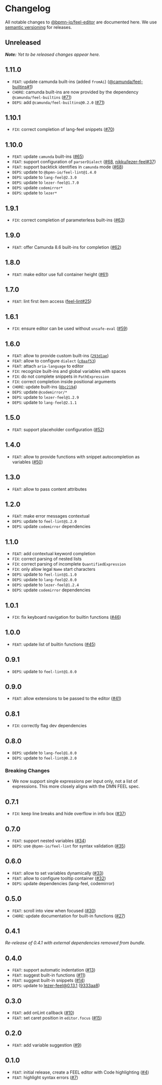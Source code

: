 # Changelog

All notable changes to [@bpmn-io/feel-editor](https://github.com/bpmn-io/feel-editor) are documented here. We use [semantic versioning](http://semver.org/) for releases.

## Unreleased

___Note:__ Yet to be released changes appear here._

## 1.11.0

* `FEAT`: update camunda built-ins (added `fromAi`) ([@camunda/feel-builtins#1](https://github.com/camunda/feel-builtins/pull/1))
* `CHORE`: camunda built-ins are now provided by the dependency `@camunda/feel-builtins` ([#71](https://github.com/bpmn-io/feel-editor/pull/71))
* `DEPS`: add `@camunda/feel-builtins@0.2.0` ([#71](https://github.com/bpmn-io/feel-editor/pull/71))

## 1.10.1

* `FIX`: correct completion of lang-feel snippets ([#70](https://github.com/bpmn-io/feel-editor/pull/70))

## 1.10.0

* `FEAT`: update `camunda` built-ins ([#65](https://github.com/bpmn-io/feel-editor/pull/65))
* `FEAT`: support configuration of `parserDialect` ([#68](https://github.com/bpmn-io/feel-editor/pull/68), [nikku/lezer-feel#37](https://github.com/nikku/lezer-feel/pull/37))
* `FEAT`: support backtick identifies in `camunda` mode ([#68](https://github.com/bpmn-io/feel-editor/pull/68))
* `DEPS`: update to `@bpmn-io/feel-lint@1.4.0`
* `DEPS`: update to `lang-feel@2.3.0`
* `DEPS`: update to `lezer-feel@1.7.0`
* `DEPS`: update `codemirror*`
* `DEPS`: update to `lezer*`

## 1.9.1

* `FIX`: correct completion of parameterless built-ins ([#63](https://github.com/bpmn-io/feel-editor/pull/63))

## 1.9.0

* `FEAT`: offer Camunda 8.6 built-ins for completion ([#62](https://github.com/bpmn-io/feel-editor/pull/62))

## 1.8.0

* `FEAT`: make editor use full container height ([#61](https://github.com/bpmn-io/feel-editor/pull/61))

## 1.7.0

* `FEAT`: lint first item access ([feel-lint#25](https://github.com/bpmn-io/feel-lint/issues/25))

## 1.6.1

* `FIX`: ensure editor can be used without `unsafe-eval` ([#59](https://github.com/bpmn-io/feel-editor/pull/59))

## 1.6.0

* `FEAT`: allow to provide custom built-ins ([`293d1ae`](https://github.com/bpmn-io/feel-editor/commit/293d1aeb1da931d3b1f6d063966850d0b42b2d0d))
* `FEAT`: allow to configure `dialect` ([`c0aaf53`](https://github.com/bpmn-io/feel-editor/commit/c0aaf5351c7ab444a28372680556fffbd1de6415))
* `FEAT`: attach `aria-language` to editor
* `FIX`: recognize built-ins and global variables with spaces
* `FIX`: do not complete snippets in `PathExpression`
* `FIX`: correct completion inside positional arguments
* `CHORE`: update built-ins ([`8bc2194`](https://github.com/bpmn-io/feel-editor/commit/8bc21948f3f9ecfb24753b432678966e78f67f76))
* `DEPS`: update `@codemirror/*`
* `DEPS`: update to `lezer-feel@1.2.9`
* `DEPS`: update to `lang-feel@2.1.1`

## 1.5.0

* `FEAT`: support placeholder configuration ([#52](https://github.com/bpmn-io/feel-editor/pull/52))

## 1.4.0

* `FEAT`: allow to provide functions with snippet autocompletion as variables ([#50](https://github.com/bpmn-io/feel-editor/issues/50))

## 1.3.0

* `FEAT`: allow to pass content attributes

## 1.2.0

* `FEAT`: make error messages contextual
* `DEPS`: update to `feel-lint@1.2.0`
* `DEPS`: update `codemirror` dependencies

## 1.1.0

* `FEAT`: add contextual keyword completion
* `FIX`: correct parsing of nested lists
* `FIX`: correct parsing of incomplete `QuantifiedExpression`
* `FIX`: only allow legal `Name` start characters
* `DEPS`: update to `feel-lint@1.1.0`
* `DEPS`: update to `lang-feel@2.0.0`
* `DEPS`: update to `lezer-feel@1.2.4`
* `DEPS`: update `codemirror` dependencies

## 1.0.1

* `FIX`: fix keyboard navigation for builtin functions ([#46](https://github.com/bpmn-io/feel-editor/pull/46))

## 1.0.0

* `FEAT`: update list of builtin functions ([#45](https://github.com/bpmn-io/feel-editor/pull/45))

## 0.9.1

* `DEPS`: update to `feel-lint@1.0.0`

## 0.9.0

* `FEAT`: allow extensions to be passed to the editor ([#41](https://github.com/bpmn-io/feel-editor/issues/41))

## 0.8.1

* `FIX`: correctly flag dev dependencies

## 0.8.0

* `DEPS`: update to `lang-feel@1.0.0`
* `DEPS`: update to `feel-lint@0.2.0`

### Breaking Changes

* We now support single expressions per input only, not a list of expressions. This more closely aligns with the DMN FEEL spec.

## 0.7.1

* `FIX`: keep line breaks and hide overflow in info box ([#37](https://github.com/bpmn-io/feel-editor/issues/37))

## 0.7.0

* `FEAT`: support nested variables ([#34](https://github.com/bpmn-io/feel-editor/pull/34))
* `DEPS`: use `@bpmn-io/feel-lint` for syntax validation ([#35](https://github.com/bpmn-io/feel-editor/pull/35))

## 0.6.0

* `FEAT`: allow to set variables dynamically ([#33](https://github.com/bpmn-io/feel-editor/pull/33))
* `FEAT`: allow to configure tooltip container ([#32](https://github.com/bpmn-io/feel-editor/pull/32))
* `DEPS`: update dependencies (lang-feel, codemirror)

## 0.5.0

* `FEAT`: scroll into view when focused ([#30](https://github.com/bpmn-io/feel-editor/pull/30))
* `CHORE`: update documentation for built-in functions ([#27](https://github.com/bpmn-io/feel-editor/pull/27))

## 0.4.1

_Re-release of 0.4.1 with external dependencies removed from bundle._

## 0.4.0

* `FEAT`: support automatic indentation ([#13](https://github.com/bpmn-io/feel-editor/issues/13))
* `FEAT`: suggest built-in functions ([#11](https://github.com/bpmn-io/feel-editor/issues/11))
* `FEAT`: suggest built-in snippets ([#14](https://github.com/bpmn-io/feel-editor/issues/14))
* `DEPS`: update to lezer-feel@0.13.1 ([9333aa8](https://github.com/bpmn-io/feel-editor/commit/9333aa8ba8cf24363e4f2743836ca57b3eba6812))

## 0.3.0

* `FEAT`: add onLint callback ([#10](https://github.com/bpmn-io/feel-editor/pull/10))
* `FEAT`: set caret position in `editor.focus` ([#15](https://github.com/bpmn-io/feel-editor/pull/15))

## 0.2.0

* `FEAT`: add variable suggestion ([#9](https://github.com/bpmn-io/feel-editor/pull/9))

## 0.1.0

* `FEAT`: initial release, create a FEEL editor with Code highlighting ([#4](https://github.com/bpmn-io/feel-editor/pull/4))
* `FEAT`: highlight syntax errors ([#7](https://github.com/bpmn-io/feel-editor/pull/7))
